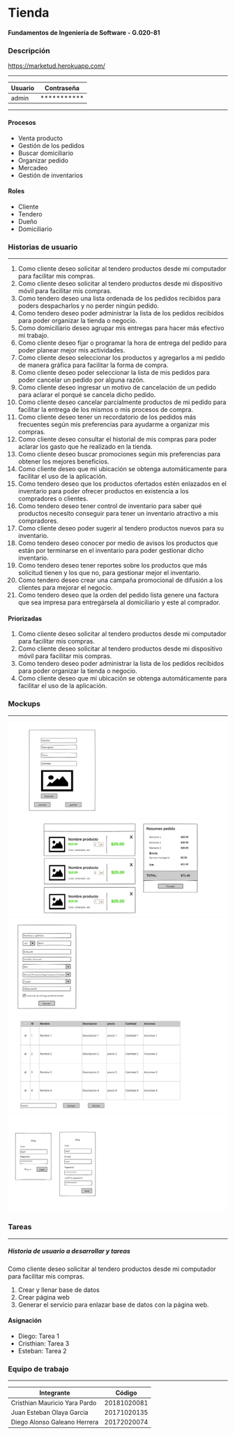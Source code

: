 # Tienda
#### Fundamentos de Ingeniería de Software - G.020-81


### Descripción
https://marketud.herokuapp.com/

---
Usuario  | Contraseña
------------- | -------------
admin | ***********

---
#### Procesos
- Venta producto
- Gestión de los pedidos
- Buscar domiciliario
- Organizar pedido 
- Mercadeo
- Gestión de inventarios
#### Roles
- Cliente
- Tendero
- Dueño
- Domiciliario

### Historias de usuario
---
1. Como cliente deseo solicitar al tendero productos desde mi computador para facilitar mis compras.
2. Como cliente deseo solicitar al tendero productos desde mi dispositivo móvil para facilitar mis compras.
3. Como tendero deseo una lista ordenada de los pedidos recibidos para poders despacharlos y no perder ningún pedido.
4. Como tendero deseo poder administrar la lista de los pedidos recibidos para poder organizar la tienda o negocio.
5. Como domiciliario deseo agrupar mis entregas para hacer más efectivo mi trabajo.
6. Como cliente deseo fijar o programar la hora de entrega del pedido para poder planear mejor mis actividades.
7. Como cliente deseo seleccionar los productos y agregarlos a mi pedido de manera gráfica para facilitar la forma de compra.
8. Como cliente deseo poder seleccionar la lista de mis pedidos para poder cancelar un pedido por alguna razón.
9. Como cliente deseo ingresar un motivo de cancelación de un pedido para aclarar el porqué se cancela dicho pedido.
10. Como cliente deseo cancelar parcialmente productos de mi pedido para facilitar la entrega de los mismos o mis procesos de compra.
11. Como cliente deseo tener un recordatorio de los pedidos más frecuentes según mis preferencias para ayudarme a organizar mis compras.
12. Como cliente deseo consultar el historial de mis compras para poder aclarar los gasto que he realizado en la tienda.
13. Como cliente deseo buscar promociones según mis preferencias para obtener los mejores beneficios.
14. Como cliente deseo que mi ubicación se obtenga automáticamente para facilitar el uso de la aplicación.
15. Como tendero deseo que los productos ofertados estén enlazados en el inventario para poder ofrecer productos en existencia a los compradores o clientes.
16. Como tendero deseo tener control de inventario para saber qué productos necesito conseguir para tener un inventario atractivo a mis compradores.
17. Como cliente deseo poder sugerir al tendero productos nuevos para su inventario.
18. Como tendero deseo conocer por medio de avisos los productos que están por terminarse en el inventario para poder gestionar dicho inventario.
19. Como tendero deseo tener reportes sobre los productos que más solicitud tienen y los que no, para gestionar mejor el inventario.
20. Como tendero deseo crear una campaña promocional de difusión a los clientes para mejorar el negocio. 
21. Como tendero deseo que la orden del pedido lista genere una factura que sea impresa para entregársela al domiciliario y este al comprador.
#### Priorizadas
1. Como cliente deseo solicitar al tendero productos desde mi computador para facilitar mis compras.
2. Como cliente deseo solicitar al tendero productos desde mi dispositivo móvil para facilitar mis compras.
3. Como tendero deseo poder administrar la lista de los pedidos recibidos para poder organizar la tienda o negocio.
4. Como cliente deseo que mi ubicación se obtenga automáticamente para facilitar el uso de la aplicación.
### Mockups
---
![agregar_producto](https://github.com/DiegoGaleano/Tienda-FIS/blob/master/Mockups/agregar_producto.png)
![carrito_web](https://github.com/DiegoGaleano/Tienda-FIS/blob/master/Mockups/carrito_web.png)
![dir_entrega](https://github.com/DiegoGaleano/Tienda-FIS/blob/master/Mockups/dir_entrega.png)
![inventario](https://github.com/DiegoGaleano/Tienda-FIS/blob/master/Mockups/inventario.png)
![login](https://github.com/DiegoGaleano/Tienda-FIS/blob/master/Mockups/login.png)

### Tareas
---
##### Historia de usuario a desarrollar y tareas
Como cliente deseo solicitar al tendero productos desde mi computador para facilitar mis compras.

1. Crear y llenar base de datos
2. Crear página web
3. Generar el servicio para enlazar base de datos con la página web.

#### Asignación

- Diego: Tarea 1
- Cristhian: Tarea 3
- Esteban: Tarea 2
### Equipo de trabajo
---
Integrante  | Código
------------- | -------------
Cristhian Mauricio Yara Pardo | 20181020081
Juan Esteban Olaya García | 20171020135
Diego Alonso Galeano Herrera | 20172020074